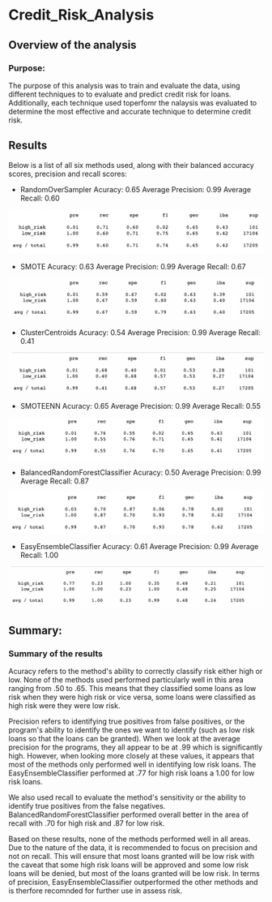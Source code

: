 # Credit_Risk_Analysis
## Overview of the analysis

### Purpose:
The purpose of this analysis was to train and evaluate the data, using different techniques to to evaluate and predict credit risk for loans. Additionally, each technique used toperfomr the nalaysis was evaluated to determine the most effective and accurate technique to determine credit risk. 

## Results
Below is a list of all six methods used, along with their balanced accuracy scores, precision and recall scores:

- RandomOverSampler
Acuracy: 0.65
Average Precision: 0.99
Average Recall: 0.60

![RandomOverSampler.png](Resources/RandomOverSampler.png) 


- SMOTE
Acuracy: 0.63
Average Precision: 0.99
Average Recall: 0.67

![SMOTE.png](Resources/SMOTE.png) 


- ClusterCentroids
Acuracy: 0.54
Average Precision: 0.99
Average Recall: 0.41

![ClusterCentroids.png](Resources/ClusterCentroids.png) 


- SMOTEENN
Acuracy: 0.65
Average Precision: 0.99
Average Recall: 0.55

![SMOTEENN.png](Resources/SMOTEENN.png) 


- BalancedRandomForestClassifier
Acuracy: 0.50
Average Precision: 0.99
Average Recall: 0.87

![BalancedRandomForestClassifier.png](Resources/BalancedRandomForestClassifier.png) 


- EasyEnsembleClassifier
Acuracy: 0.61
Average Precision: 0.99
Average Recall: 1.00

![EasyEnsembleClassifier.png](Resources/EasyEnsembleClassifier.png) 

## Summary: 
### Summary of the results

Acuracy refers to the method's ability to correctly classify risk either high or low. None of the methods used performed particularly well in this area ranging from .50 to .65. This means that they classified some loans as low risk when they were high risk or vice versa, some loans were classified as high risk were they were low risk. 

Precision refers to identifying true positives from false positives, or the program's ability to identify the ones we want to identify (such as low risk loans so that the loans can be granted). When we look at the average precision for the programs, they all appear to be at .99 which is significantly high. However, when looking more closely at these values, it appears that most of the methods only performed well in identifying low risk loans. The EasyEnsembleClassifier performed at .77 for high risk loans a 1.00 for low risk loans. 

We also used recall to evaluate the method's sensitivity or the ability to identify true positives from the false negatives. BalancedRandomForestClassifier performed overall better in the area of recall with .70 for high risk and .87 for low risk.

Based on these results, none of the methods performed well in all areas. Due to the nature of the data, it is recommended to focus on precision and not on recall. This will ensure that most loans granted will be low risk with the caveat that some high risk loans will be approved and some low risk loans will be denied, but most of the loans granted will be low risk. In terms of precision, EasyEnsembleClassifier outperformed the other methods and is therfore recomnded for further use in assess risk. 
